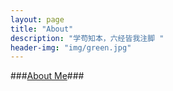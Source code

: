 ```yaml
---
layout: page
title: "About"
description: "学苟知本，六经皆我注脚 "
header-img: "img/green.jpg"
---
```



###[About Me](http://www-scf.usc.edu/~yangpinz/Resume/AllanZheng.pdf)###











